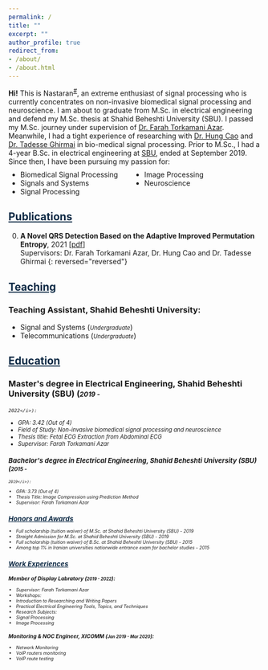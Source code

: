 ```yaml
---
permalink: /
title: ""
excerpt: ""
author_profile: true
redirect_from:
- /about/
- /about.html
---
```


<style>
    .farsi {
        font-family: PERSWEB;
        font-weight: bold;
        font-size: 11pt;
    }

    .header-color {
        color: #0f2b46;
    }

    .twocol {
        columns: 2
    }
</style>

**Hi!** This is Nastaran<sup><a href="#fullname" onclick="toggle_visibility('fullname');">#</a></sup>, an extreme
enthusiast of
signal processing who is currently concentrates on non-invasive biomedical signal processing and neuroscience.
I am about to graduate from M.Sc. in electrical engineering and defend my M.Sc. thesis at Shahid Beheshti University
(SBU).
I passed my M.Sc. journey under supervision of [Dr. Farah Torkamani Azar](https://ece.sbu.ac.ir/~f-torkamani).
Meanwhile,
I had a tight experience of researching with [Dr. Hung Cao](https://engineering.uci.edu/users/hung-cao) and
[Dr. Tadesse Ghirmai](https://www.uwb.edu/engineering-math/faculty/electrical-engineering/tghirmai) in bio-medical
signal processing.
Prior to M.Sc., I had a 4-year B.Sc. in electrical engineering at [SBU](https://www.sbu.ac.ir/), ended at September
2019.
Since then, I have been pursuing my passion for:

<ul class='twocol' style="margin-top: -1%;" markdown='1'>
    <li> Biomedical Signal Processing</li>
    <li> Signals and Systems</li>
    <li> Signal Processing</li>
    <li> Image Processing</li>
    <li> Neuroscience</li>
</ul>

<p id="fullname" style="display: none;"><sup>#
        my full name is <i>Nastaran Mansourian</i> (in Persian: <span class='farsi'>نسترن منصوریان</span>), and here is
        my voice pronouncing my name:
        <span><audio id="player" src="files/name.ogg"></audio>
            <img src="/images/speaker.png" style="width:20px; cursor:pointer;"
                onclick="document.getElementById('player').play()"></span></sup></p>

<script>
    function toggle_visibility(id) {
        var e = document.getElementById(id);
        if (e.style.display == 'block')
            e.style.display = 'none';
        else
            e.style.display = 'block';
    }
</script>

<a href="/publications" class='header-color'>Publications</a>
----
0. **A Novel QRS Detection Based on the Adaptive Improved Permutation Entropy**, 2021 [[pdf](papers/qrs-detection.pdf)]
<br>Supervisors: Dr. Farah Torkamani Azar, Dr. Hung Cao and Dr. Tadesse Ghirmai
{: reversed="reversed"}



<a href="/teaching" class='header-color'>Teaching</a>
----
### Teaching Assistant, Shahid Beheshti University:
<ul markdown='1'>
    <li>Signal and Systems (<i style='font-size: 0.8em;'>Undergraduate</i>)</li>
    <li>Telecommunications (<i style='font-size: 0.8em;'>Undergraduate</i>)</li>
</ul>


<a href="/education" class='header-color'>Education</a>
----
### Master's degree in Electrical Engineering, Shahid Beheshti University (SBU) (<i style='font-size: 0.8em;'>2019 -
    2022</i>):
<ul markdown='1'>
    <li>GPA: 3.42 (Out of 4)</li>
    <li>Field of Study: Non-invasive biomedical signal processing and neuroscience</li>
    <li>Thesis title: Fetal ECG Extraction from Abdominal ECG</li>
    <li>Supervisor: Farah Torkamani Azar</li>
</ul>

### Bachelor's degree in Electrical Engineering, Shahid Beheshti University (SBU) (<i style='font-size: 0.8em;'>2015 -
    2019</i>):
<ul markdown='1'>
    <li>GPA: 3.73 (Out of 4)</li>
    <li>Thesis Title: Image Compression using Prediction Method</li>
    <li>Supervisor: Farah Torkamani Azar</li>
</ul>


<a href="/honors" class='header-color'>Honors and Awards</a>
----
- Full scholarship (tuition waiver) of M.Sc. at Shahid Beheshti University (SBU) - 2019
- Straight Admission for M.Sc. at Shahid Beheshti University (SBU) - 2019
- Full scholarship (tuition waiver) of B.Sc. at Shahid Beheshti University (SBU) - 2015
- Among top 1% in Iranian universities nationwide entrance exam for bachelor studies - 2015


<a href="/experiences" class='header-color'>Work Experiences</a>
----
### Member of Display Labratory (<i style='font-size: 0.8em;'>2019 - 2022</i>):
<ul markdown='1'>
<li>Supervisor: Farah Torkamani Azar</li>
<li>Workshops:</li>
<li>    Introduction to Researching and Writing Papers</li>
<li>    Practical Electrical Engineering Tools, Topics, and Techniques</li>
<li>Research Subjects:</li>
<li>    Signal Processing</li>
<li>    Image Processing</li>

</ul>

### Monitoring & NOC Engineer, XICOMM (<i style='font-size: 0.8em;'>Jan 2019 - Mar 2020</i>):
<ul markdown='1'>
<li>Network Monitoring</li>
<li>VoIP routers monitoring</li>
<li>VoIP route testing</li>
</ul>
